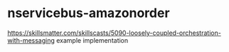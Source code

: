 nservicebus-amazonorder
=======================

https://skillsmatter.com/skillscasts/5090-loosely-coupled-orchestration-with-messaging example implementation
